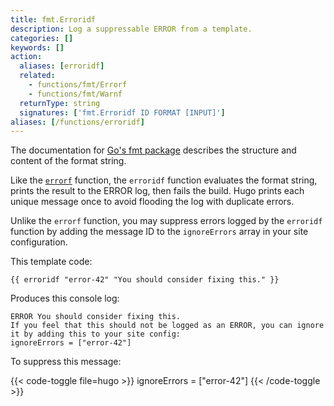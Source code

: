 ```yaml
---
title: fmt.Erroridf
description: Log a suppressable ERROR from a template.
categories: []
keywords: []
action:
  aliases: [erroridf]
  related:
    - functions/fmt/Errorf
    - functions/fmt/Warnf
  returnType: string
  signatures: ['fmt.Erroridf ID FORMAT [INPUT]']
aliases: [/functions/erroridf]
---
```


The documentation for [Go's fmt package] describes the structure and content of the format string.

Like the  [`errorf`] function, the `erroridf` function evaluates the format string, prints the result to the ERROR log, then fails the build. Hugo prints each unique message once to avoid flooding the log with duplicate errors.

Unlike the `errorf` function, you may suppress errors logged by the `erroridf` function by adding the message ID to the `ignoreErrors` array in your site configuration.

This template code:

```go-html-template
{{ erroridf "error-42" "You should consider fixing this." }}
```

Produces this console log:

```text
ERROR You should consider fixing this.
If you feel that this should not be logged as an ERROR, you can ignore it by adding this to your site config:
ignoreErrors = ["error-42"]
```

To suppress this message:

{{< code-toggle file=hugo >}}
ignoreErrors = ["error-42"]
{{< /code-toggle >}}

[`errorf`]: /functions/fmt/errorf
[Go's fmt package]: https://pkg.go.dev/fmt
